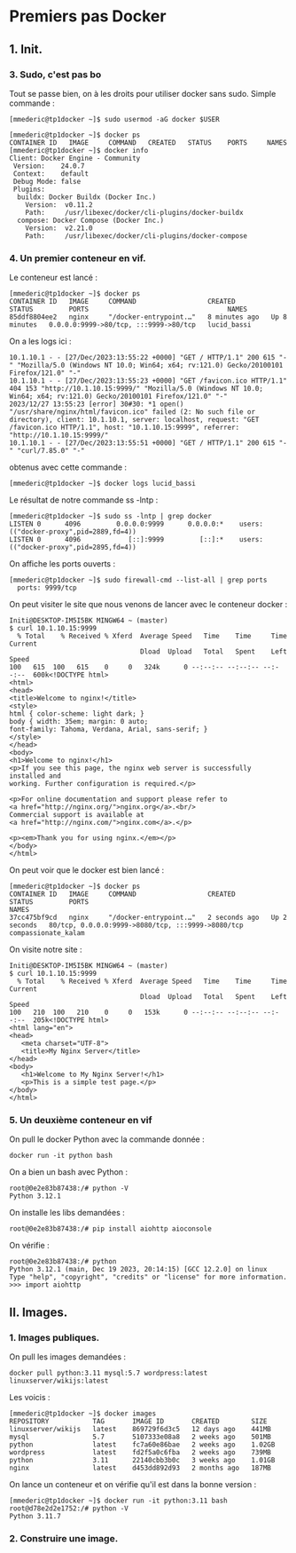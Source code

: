 # Premiers pas Docker 

## 1. Init.

### 3. Sudo, c'est pas bo

Tout se passe bien, on à les droits pour utiliser docker sans sudo. 
Simple commande : 
````
[mmederic@tp1docker ~]$ sudo usermod -aG docker $USER
````

````
[mmederic@tp1docker ~]$ docker ps
CONTAINER ID   IMAGE     COMMAND   CREATED   STATUS    PORTS     NAMES
[mmederic@tp1docker ~]$ docker info
Client: Docker Engine - Community
 Version:    24.0.7
 Context:    default
 Debug Mode: false
 Plugins:
  buildx: Docker Buildx (Docker Inc.)
    Version:  v0.11.2
    Path:     /usr/libexec/docker/cli-plugins/docker-buildx
  compose: Docker Compose (Docker Inc.)
    Version:  v2.21.0
    Path:     /usr/libexec/docker/cli-plugins/docker-compose
````

### 4. Un premier conteneur en vif. 

Le conteneur est lancé : 
````
[mmederic@tp1docker ~]$ docker ps
CONTAINER ID   IMAGE     COMMAND                  CREATED         STATUS         PORTS                                   NAMES
85ddf8804ee2   nginx     "/docker-entrypoint.…"   8 minutes ago   Up 8 minutes   0.0.0.0:9999->80/tcp, :::9999->80/tcp   lucid_bassi
````

On a les logs ici : 
````
10.1.10.1 - - [27/Dec/2023:13:55:22 +0000] "GET / HTTP/1.1" 200 615 "-" "Mozilla/5.0 (Windows NT 10.0; Win64; x64; rv:121.0) Gecko/20100101 Firefox/121.0" "-"
10.1.10.1 - - [27/Dec/2023:13:55:23 +0000] "GET /favicon.ico HTTP/1.1" 404 153 "http://10.1.10.15:9999/" "Mozilla/5.0 (Windows NT 10.0; Win64; x64; rv:121.0) Gecko/20100101 Firefox/121.0" "-"
2023/12/27 13:55:23 [error] 30#30: *1 open() "/usr/share/nginx/html/favicon.ico" failed (2: No such file or directory), client: 10.1.10.1, server: localhost, request: "GET /favicon.ico HTTP/1.1", host: "10.1.10.15:9999", referrer: "http://10.1.10.15:9999/"
10.1.10.1 - - [27/Dec/2023:13:55:51 +0000] "GET / HTTP/1.1" 200 615 "-" "curl/7.85.0" "-"
````
obtenus avec cette commande : 
````
[mmederic@tp1docker ~]$ docker logs lucid_bassi
````

Le résultat de notre commande ss -lntp : 
````
[mmederic@tp1docker ~]$ sudo ss -lntp | grep docker
LISTEN 0      4096         0.0.0.0:9999      0.0.0.0:*    users:(("docker-proxy",pid=2889,fd=4))
LISTEN 0      4096            [::]:9999         [::]:*    users:(("docker-proxy",pid=2895,fd=4))
````

On affiche les ports ouverts : 
````
[mmederic@tp1docker ~]$ sudo firewall-cmd --list-all | grep ports
  ports: 9999/tcp
````

On peut visiter le site que nous venons de lancer avec le conteneur docker : 
````
Initi@DESKTOP-IM5I5BK MINGW64 ~ (master)
$ curl 10.1.10.15:9999
  % Total    % Received % Xferd  Average Speed   Time    Time     Time  Current
                                 Dload  Upload   Total   Spent    Left  Speed
100   615  100   615    0     0   324k      0 --:--:-- --:--:-- --:--:--  600k<!DOCTYPE html>
<html>
<head>
<title>Welcome to nginx!</title>
<style>
html { color-scheme: light dark; }
body { width: 35em; margin: 0 auto;
font-family: Tahoma, Verdana, Arial, sans-serif; }
</style>
</head>
<body>
<h1>Welcome to nginx!</h1>
<p>If you see this page, the nginx web server is successfully installed and
working. Further configuration is required.</p>

<p>For online documentation and support please refer to
<a href="http://nginx.org/">nginx.org</a>.<br/>
Commercial support is available at
<a href="http://nginx.com/">nginx.com</a>.</p>

<p><em>Thank you for using nginx.</em></p>
</body>
</html>
````

On peut voir que le docker est bien lancé : 
````
[mmederic@tp1docker ~]$ docker ps
CONTAINER ID   IMAGE     COMMAND                  CREATED         STATUS         PORTS                                               NAMES
37cc475bf9cd   nginx     "/docker-entrypoint.…"   2 seconds ago   Up 2 seconds   80/tcp, 0.0.0.0:9999->8080/tcp, :::9999->8080/tcp   compassionate_kalam
````
On visite notre site : 
````
Initi@DESKTOP-IM5I5BK MINGW64 ~ (master)
$ curl 10.1.10.15:9999
  % Total    % Received % Xferd  Average Speed   Time    Time     Time  Current
                                 Dload  Upload   Total   Spent    Left  Speed
100   210  100   210    0     0   153k      0 --:--:-- --:--:-- --:--:--  205k<!DOCTYPE html>
<html lang="en">
<head>
   <meta charset="UTF-8">
   <title>My Nginx Server</title>
</head>
<body>
   <h1>Welcome to My Nginx Server!</h1>
   <p>This is a simple test page.</p>
</body>
</html>
````

### 5. Un deuxième conteneur en vif
On pull le docker Python avec la commande donnée : 
````
docker run -it python bash
````

On a bien un bash avec Python : 
````
root@0e2e83b87438:/# python -V
Python 3.12.1
````

On installe les libs demandées : 
````
root@0e2e83b87438:/# pip install aiohttp aioconsole
````

On vérifie : 
````
root@0e2e83b87438:/# python
Python 3.12.1 (main, Dec 19 2023, 20:14:15) [GCC 12.2.0] on linux
Type "help", "copyright", "credits" or "license" for more information.
>>> import aiohttp
````

## II. Images. 

### 1. Images publiques. 

On pull les images demandées : 
````
docker pull python:3.11 mysql:5.7 wordpress:latest linuxserver/wikijs:latest
````
Les voicis : 
````
[mmederic@tp1docker ~]$ docker images
REPOSITORY           TAG       IMAGE ID       CREATED        SIZE
linuxserver/wikijs   latest    869729f6d3c5   12 days ago    441MB
mysql                5.7       5107333e08a8   2 weeks ago    501MB
python               latest    fc7a60e86bae   2 weeks ago    1.02GB
wordpress            latest    fd2f5a0c6fba   2 weeks ago    739MB
python               3.11      22140cbb3b0c   3 weeks ago    1.01GB
nginx                latest    d453dd892d93   2 months ago   187MB
````

On lance un conteneur et on vérifie qu'il est dans la bonne version : 
````
[mmederic@tp1docker ~]$ docker run -it python:3.11 bash
root@d78e2d2e1752:/# python -V
Python 3.11.7
````

### 2. Construire une image.

